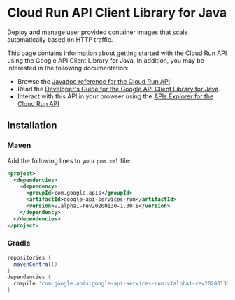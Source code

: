 # Cloud Run API Client Library for Java

Deploy and manage user provided container images that scale automatically based on HTTP traffic.

This page contains information about getting started with the Cloud Run API
using the Google API Client Library for Java. In addition, you may be interested
in the following documentation:

* Browse the [Javadoc reference for the Cloud Run API][javadoc]
* Read the [Developer's Guide for the Google API Client Library for Java][google-api-client].
* Interact with this API in your browser using the [APIs Explorer for the Cloud Run API][api-explorer]

## Installation

### Maven

Add the following lines to your `pom.xml` file:

```xml
<project>
  <dependencies>
    <dependency>
      <groupId>com.google.apis</groupId>
      <artifactId>google-api-services-run</artifactId>
      <version>v1alpha1-rev20200130-1.30.8</version>
    </dependency>
  </dependencies>
</project>
```

### Gradle

```gradle
repositories {
  mavenCentral()
}
dependencies {
  compile 'com.google.apis:google-api-services-run:v1alpha1-rev20200130-1.30.8'
}
```

[javadoc]: https://googleapis.dev/java/google-api-services-run/latest/index.html
[google-api-client]: https://github.com/googleapis/google-api-java-client/
[api-explorer]: https://developers.google.com/apis-explorer/#p/run/v1/
